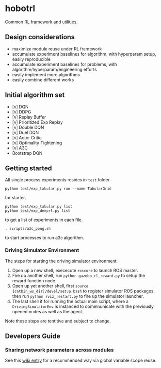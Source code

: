 # hobotrl

Common RL framework and utilities.

## Design considerations

* maximize module reuse under RL framework
* accumulate experiment baselines for algorithm, with hyperparam setup, easily reproducible
* accumulate experiment baselines for problems, with algorithm/hyperparam/engineering efforts
* easily implement more algorithms
* easily combine different works

## Initial algorithm set

* [v] DQN
* [v] DDPG
* [v] Replay Buffer
* [v] Prioritized Exp Replay
* [v] Double DQN
* [v] Duel DQN
* [v] Actor Critic
* [v] Optimality Tightening
* [v] A3C
* Bootstrap DQN


## Getting started

All single process experiments resides in `test` folder.

```
python test/exp_tabular.py run --name TabularGrid
```
for starter.

```
python test/exp_tabular.py list
python test/exp_deeprl.py list
```
to get a list of experiments in each file.

```
. scripts/a3c_pong.sh
```
to start processes to run a3c algorithm.

### Driving Simulator Environment
The steps for starting the driving simulator environment:
1. Open up a new shell, exececute `roscore` to launch ROS master.
2. Fire up another shell, run `python gazebo_rl_reward.py` to setup the reward function node.
3. Open up yet another shell, first `source [catkin_ws_dir]/devel/setup.bash` to register simulator ROS packages, then run `python rviz_restart.py` to fire up the simulator launcher.
4. The last shell if for running the actual main script, where a `DrivingSimulatorEnv` is instanced to commnunicate with the previously opened nodes as well as the agent.

Note these steps are tentitive and subject to change.

## Developers Guide
### Sharing network parameters across modules
See this [wiki entry](https://github.com/zaxliu/hobotrl/wiki#sharing-network-weights-across-modules) for a recommended way via global variable scope reuse.
